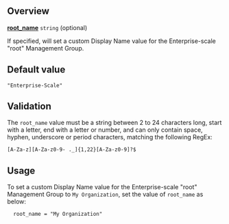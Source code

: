 <!-- markdownlint-disable first-line-h1 -->
## Overview

[**root_name**](#overview) `string` (optional)

If specified, will set a custom Display Name value for the Enterprise-scale "root" Management Group.

## Default value

`"Enterprise-Scale"`

## Validation

The `root_name` value must be a string between 2 to 24 characters long, start with a letter, end with a letter or number, and can only contain space, hyphen, underscore or period characters, matching the following RegEx:

`[A-Za-z][A-Za-z0-9- ._]{1,22}[A-Za-z0-9]?$`

## Usage

To set a custom Display Name value for the Enterprise-scale "root" Management Group to `My Organization`, set the value of `root_name` as below:

```hcl
  root_name = "My Organization"

```

[//]: # "************************"
[//]: # "INSERT LINK LABELS BELOW"
[//]: # "************************"
